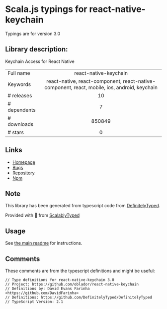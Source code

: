 
# Scala.js typings for react-native-keychain

Typings are for version 3.0

## Library description:
Keychain Access for React Native

|                    |                 |
| ------------------ | :-------------: |
| Full name          | react-native-keychain |
| Keywords           | react-native, react-component, react-native-component, react, mobile, ios, android, keychain |
| # releases         | 10 |
| # dependents       | 7 |
| # downloads        | 850849 |
| # stars            | 0 |

## Links
- [Homepage](https://github.com/oblador/react-native-keychain)
- [Bugs](https://github.com/oblador/react-native-keychain/issues)
- [Repository](https://github.com/oblador/react-native-keychain)
- [Npm](https://www.npmjs.com/package/react-native-keychain)
    


## Note
This library has been generated from typescript code from [DefinitelyTyped](https://definitelytyped.org).

Provided with :purple_heart: from [ScalablyTyped](https://github.com/oyvindberg/ScalablyTyped)

## Usage
See [the main readme](../../readme.md) for instructions.

## Comments

These comments are from the typescript definitions and might be useful:
```
// Type definitions for react-native-keychain 3.0
// Project: https://github.com/oblador/react-native-keychain
// Definitions by: David Evans Farinha <https://github.com/DavidFarinha>
// Definitions: https://github.com/DefinitelyTyped/DefinitelyTyped
// TypeScript Version: 2.1

```

